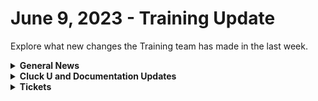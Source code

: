 # June 9, 2023 - Training Update

Explore what new changes the Training team has made in the last week.

<details>

<summary><strong>General News</strong></summary>

* Updates to the Getting Started Section of Documentation is coming soon:
  * New videos on identifying and scoping out business process automation
* Rewst 105 to be scheduled soon

</details>

<details>

<summary><strong>Cluck U and Documentation Updates</strong></summary>

* [Ingram Micro Cloud Integration](../../../documentation/configuration/integrations/integration-guides/ingram-micro-integration-setup.md) Doc added
* [New Prebuilt Automations](https://github.com/RewstApp/gitbook/blob/main/gitbook/external_docs/updates/cs-and-training-updates/broken-reference/README.md) section in rewst.help
  * Incoming Crate and Workflow Docs incoming
* Company filter information added to Datto page
* Added initial least privledged access information for:
  * Pax8
  * ITGlue
  * Connectwise Automate
* Open Mic - June 2nd Video and Page Added
* Bugfixes:
  * Fixed outdated workflow name in Connectwise Pod Documentation
  * Updated formatting in the Conditional Access Best Practices Documentation

</details>

<details>

<summary><strong>Tickets</strong></summary>

With the ROC now using Halo for their ticketing system, this is when you should find a ticket created for you!

* [ ] A discussion with a ROC engineer that doesn't result in a fix on first discussion
* [ ] If you have a call to troubleshoot, create workflows or other ROC work
* [ ] For all onboarding or expansion work
* [ ] If a call results in a new workflow idea or request

If you'd like to manually create a ticket yourself, review the "Rewst Support" section at the bottom of this page.

</details>
